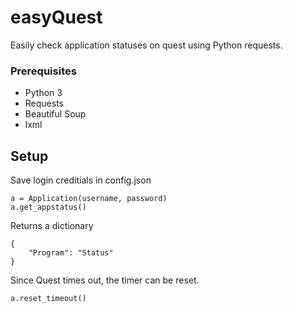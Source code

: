# easyQuest

Easily check application statuses on quest using Python requests.

### Prerequisites
- Python 3  
- Requests  
- Beautiful Soup  
- lxml

## Setup
Save login creditials in config.json

```
a = Application(username, password)
a.get_appstatus()
```
Returns a dictionary
```
{
    "Program": "Status"
}
```
Since Quest times out, the timer can be reset.
```
a.reset_timeout()
```

